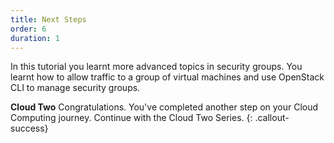 ```yaml
---
title: Next Steps
order: 6
duration: 1
---
```


In this tutorial you learnt more advanced topics in security groups. You learnt how to allow traffic to a group of virtual machines and use OpenStack CLI to manage security groups.

**Cloud Two**
Congratulations. You've completed another step on your Cloud Computing journey. Continue with the Cloud Two Series.
{: .callout-success}
